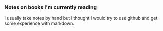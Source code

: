 ### Notes on books I'm currently reading
I usually take notes by hand but I thought I would try to use github and get some experience with markdown.
